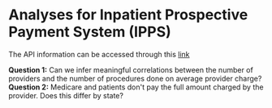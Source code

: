 # Analyses for Inpatient Prospective Payment System (IPPS)
The API information can be accessed through this [link](https://data.cms.gov/Medicare-Inpatient/Inpatient-Prospective-Payment-System-IPPS-Provider/97k6-zzx3)

**Question 1:** Can we infer meaningful correlations between the number of providers and the number of procedures done on average provider charge?
**Question 2:** Medicare and patients don't pay the full amount charged by the provider. Does this differ by state?
